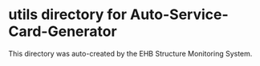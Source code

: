 # utils directory for Auto-Service-Card-Generator

This directory was auto-created by the EHB Structure Monitoring System.